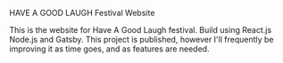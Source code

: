 HAVE A GOOD LAUGH
Festival Website

This is the website for Have A Good Laugh festival. Build using React.js Node.js and Gatsby.
This project is published, however I'll frequently be improving it as time goes, and as features are needed.
